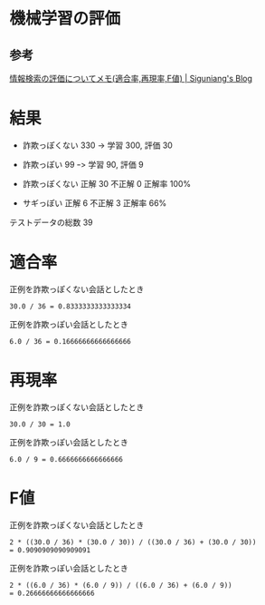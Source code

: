 # 機械学習の評価

## 参考

[情報検索の評価についてメモ(適合率,再現率,F値) | Siguniang's Blog](https://siguniang.wordpress.com/2016/01/10/notes-on-information-retrieval-precision-recall-f1-score/)

# 結果

+ 詐欺っぽくない 330 -> 学習 300, 評価 30
+ 詐欺っぽい     99 ｰ> 学習 90, 評価 9

+ 詐欺っぽくない 正解 30 不正解 0 正解率 100%
+ サギっぽい    正解  6 不正解 3 正解率 66%


テストデータの総数 39

# 適合率



正例を詐欺っぽくない会話としたとき

    30.0 / 36 = 0.8333333333333334

正例を詐欺っぽい会話としたとき

    6.0 / 36 = 0.16666666666666666

# 再現率
正例を詐欺っぽくない会話としたとき

    30.0 / 30 = 1.0

正例を詐欺っぽい会話としたとき

    6.0 / 9 = 0.6666666666666666

# F値
正例を詐欺っぽくない会話としたとき

    2 * ((30.0 / 36) * (30.0 / 30)) / ((30.0 / 36) + (30.0 / 30))
    = 0.9090909090909091

正例を詐欺っぽい会話としたとき

    2 * ((6.0 / 36) * (6.0 / 9)) / ((6.0 / 36) + (6.0 / 9))
    = 0.26666666666666666
